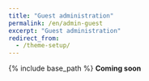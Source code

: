 ```yaml
---
title: "Guest administration"
permalink: /en/admin-guest
excerpt: "Guest administration"
redirect_from:
  - /theme-setup/
---
```


{% include base_path %}
**Coming soon**
